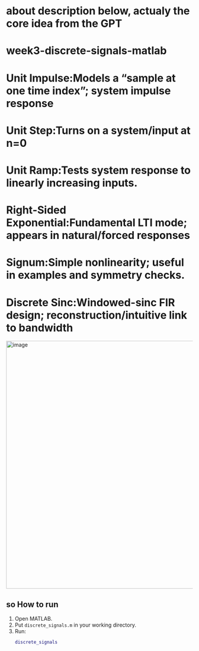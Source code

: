 # about description below, actualy the core idea  from the GPT
# week3-discrete-signals-matlab
# Unit Impulse:Models a “sample at one time index”; system impulse response
# Unit Step:Turns on a system/input at n=0  
# Unit Ramp:Tests system response to linearly increasing inputs.
# Right-Sided Exponential:Fundamental LTI mode; appears in natural/forced responses
# Signum:Simple nonlinearity; useful in examples and symmetry checks.
# Discrete Sinc:Windowed-sinc FIR design; reconstruction/intuitive link to bandwidth

<img width="914" height="667" alt="image" src="https://github.com/user-attachments/assets/4303a8da-3519-40b7-9531-8c9a02e6ac5d" />

## so How to run

1. Open MATLAB.
2. Put `discrete_signals.m` in your working directory.
3. Run:
   ```matlab
   discrete_signals


